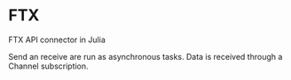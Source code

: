 # FTX
FTX API connector in Julia

Send an receive are run as asynchronous tasks.
Data is received through a Channel subscription.
